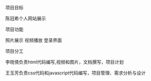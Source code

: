 项目目标

陈冠希个人网站展示

项目功能

照片展示 视频播放 登录界面

项目分工

李晓倩负责html代码编写,视频和图片，文档撰写，项目计划

王玉芳负责css代码和javascript代码编写，项目管理、需求分析与设计
